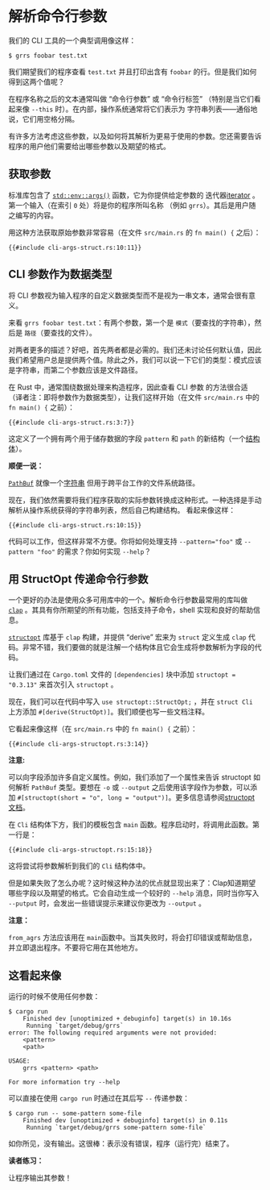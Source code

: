 # 解析命令行参数

我们的 CLI 工具的一个典型调用像这样：

```console
$ grrs foobar test.txt
```

我们期望我们的程序查看 `test.txt` 并且打印出含有 `foobar` 的行。但是我们如何得到这两个值呢？

在程序名称之后的文本通常叫做 “命令行参数” 或 “命令行标签” （特别是当它们看起来像 `--this` 时）。在内部，操作系统通常将它们表示为 字符串列表——通俗地说，它们用空格分隔。

有许多方法考虑这些参数，以及如何将其解析为更易于使用的参数。您还需要告诉程序的用户他们需要给出哪些参数以及期望的格式。

## 获取参数

标准库包含了 [`std::env::args()`] 函数，它为你提供给定参数的 迭代器[iterator] 。第一个输入（在索引 `0` 处）将是你的程序所叫名称 （例如 `grrs`）。其后是用户随之编写的内容。

[`std::env::args()`]: https://doc.rust-lang.org/1.39.0/std/env/fn.args.html
[iterator]: https://doc.rust-lang.org/1.39.0/std/iter/index.html

用这种方法获取原始参数非常容易（在文件 `src/main.rs` 的 `fn main() {` 之后）：

```rust,ignore
{{#include cli-args-struct.rs:10:11}}
```

## CLI 参数作为数据类型

将 CLI 参数视为输入程序的自定义数据类型而不是视为一串文本，通常会很有意义。

来看 `grrs foobar test.txt`：有两个参数，第一个是 `模式`（要查找的字符串），然后是 `路径`（要查找的文件）。

对两者更多的描述？好吧，首先两者都是必需的。我们还未讨论任何默认值，因此我们希望用户总是提供两个值。除此之外，我们可以说一下它们的类型：模式应该是字符串，而第二个参数应该是文件路径。

在 Rust 中，通常围绕数据处理来构造程序，因此查看 CLI 参数 的方法很合适（译者注：即将参数作为数据类型），让我们这样开始（在文件 `src/main.rs` 中的 `fn main() {` 之前）：

```rust,ignore
{{#include cli-args-struct.rs:3:7}}
```

这定义了一个拥有两个用于储存数据的字段 `pattern` 和 `path` 的新结构（一个[结构体][`struct`]）。

[`struct`]: https://doc.rust-lang.org/1.39.0/book/ch05-00-structs.html

<aside>

**顺便一说：**

[`PathBuf`] 就像一个[字符串][`String`] 但用于跨平台工作的文件系统路径。

[`PathBuf`]: https://doc.rust-lang.org/1.39.0/std/path/struct.PathBuf.html
[`String`]: https://doc.rust-lang.org/1.39.0/std/string/struct.String.html

</aside>

现在，我们依然需要将我们程序获取的实际参数转换成这种形式。一种选择是手动解析从操作系统获得的字符串列表，然后自己构建结构。 看起来像这样：

```rust,ignore
{{#include cli-args-struct.rs:10:15}}
```

代码可以工作，但这样非常不方便。你将如何处理支持 `--pattern="foo"` 或 `--pattern "foo"` 的需求？你如何实现 `--help`？

## 用 StructOpt 传递命令行参数

一个更好的办法是使用众多可用库中的一个。解析命令行参数最常用的库叫做 [`clap`] 。其具有你所期望的所有功能，包括支持子命令，shell 实现和良好的帮助信息。


[`structopt`] 库基于 `clap` 构建，并提供 “derive” 宏来为 `struct` 定义生成 `clap` 代码。非常不错，我们要做的就是注解一个结构体且它会生成将参数解析为字段的代码。

[`clap`]: https://clap.rs/
[`structopt`]: https://docs.rs/structopt

让我们通过在 `Cargo.toml` 文件的 `[dependencies]` 块中添加 `structopt = "0.3.13"` 来首次引入 `structopt` 。

现在，我们可以在代码中写入 `use structopt::StructOpt;` ，并在 `struct Cli` 上方添加 `#[derive(StructOpt)]`。我们顺便也写一些文档注释。

它看起来像这样（在 `src/main.rs` 中的 `fn main() {` 之前）：

```rust,ignore
{{#include cli-args-structopt.rs:3:14}}
```

<aside class="node">

**注意:**

可以向字段添加许多自定义属性。例如，我们添加了一个属性来告诉 structopt 如何解析 `PathBuf` 类型。要想在 `-o` 或 `--output` 之后使用该字段作为参数，可以添加 `#[structopt(short = "o", long = "output")]`。更多信息请参阅[structopt 文档][`structopt`]。

</aside>

在 `Cli` 结构体下方，我们的模板包含 `main` 函数。程序启动时，将调用此函数。第一行是：

```rust,ignore
{{#include cli-args-structopt.rs:15:18}}
```

这将尝试将参数解析到我们的 `Cli` 结构体中。

但是如果失败了怎么办呢？这时候这种办法的优点就显现出来了：Clap知道期望哪些字段以及期望的格式。它会自动生成一个较好的 `--help` 消息，同时当你写入 `--putput` 时，会发出一些错误提示来建议你更改为 `--output` 。

<aside class="note">

**注意：**   

`from_agrs` 方法应该用在 `main`函数中。当其失败时，将会打印错误或帮助信息，并立即退出程序。不要将它用在其他地方。

</aside>

## 这看起来像

运行的时候不使用任何参数：

```console
$ cargo run
    Finished dev [unoptimized + debuginfo] target(s) in 10.16s
     Running `target/debug/grrs`
error: The following required arguments were not provided:
    <pattern>
    <path>

USAGE:
    grrs <pattern> <path>

For more information try --help
```

可以直接在使用 `cargo run` 时通过在其后写 `--` 传递参数：

```console
$ cargo run -- some-pattern some-file
    Finished dev [unoptimized + debuginfo] target(s) in 0.11s
     Running `target/debug/grrs some-pattern some-file`
```

如你所见，没有输出。这很棒：表示没有错误，程序（运行完）结束了。

<aside class="exercise">

**读者练习：**

让程序输出其参数！
</aside>

